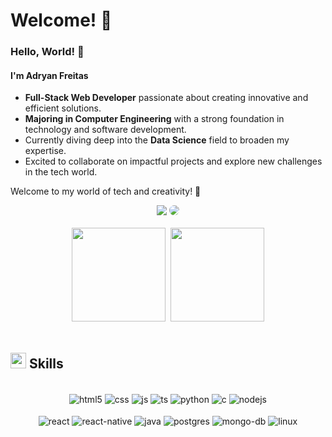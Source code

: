 # Welcome! 👋

### Hello, World! 👋

#### I'm Adryan Freitas

- **Full-Stack Web Developer** passionate about creating innovative and efficient solutions.
- **Majoring in Computer Engineering** with a strong foundation in technology and software development.
- Currently diving deep into the **Data Science** field to broaden my expertise.
- Excited to collaborate on impactful projects and explore new challenges in the tech world.

Welcome to my world of tech and creativity! 🚀

<div align="center"> 
<a href = "mailto:adryansfreitas@gmail.com"> <img src="https://img.shields.io/badge/-Gmail-%23333?style=for-the-badge&logo=gmail&logoColor=white" target="_blank"></a>
<a href="https://www.linkedin.com/in/adryansf/" target="_blank"><img src="https://img.shields.io/badge/-LinkedIn-%230077B5?style=for-the-badge&logo=linkedin&logoColor=white" style="border-radius: 30px" target="_blank"></a>
</div>
<br>
<div style="display: inline_block" align="center">
<img height="150em" src="https://github-readme-stats.vercel.app/api?username=adryansf&show_icons=true&theme=tokyonight&count_private=true" style="margin-right: 5px;" />
<img height="150em" src="https://github-readme-stats.vercel.app/api/top-langs/?username=adryansf&theme=tokyonight&count_private=true&layout=compact"/>
</div>
<br/>

## <img src="https://media2.giphy.com/media/QssGEmpkyEOhBCb7e1/giphy.gif?cid=ecf05e47a0n3gi1bfqntqmob8g9aid1oyj2wr3ds3mg700bl&rid=giphy.gif" width ="25"><b> Skills</b>
<br/>

<div style="display: inline_block" align="center">
  <img align="center" alt="html5" src="https://img.shields.io/badge/HTML5-E34F26?style=for-the-badge&logo=html5&logoColor=white" />
  <img align="center" alt="css" src="https://img.shields.io/badge/CSS3-1572B6?style=for-the-badge&logo=css3&logoColor=white" />
  <img align="center" alt="js" src="https://img.shields.io/badge/JavaScript-F7DF1E?style=for-the-badge&logo=javascript&logoColor=black" />
  <img align="center" alt="ts" src="https://img.shields.io/badge/TypeScript-007ACC?style=for-the-badge&logo=typescript&logoColor=white" />
   <img align="center" alt="python" src="https://img.shields.io/badge/python-3670A0?style=for-the-badge&logo=python&logoColor=ffdd54" />
  <img align="center" alt="c" src="https://img.shields.io/badge/C-00599C?style=for-the-badge&logo=c&logoColor=white&logoColor=white" />
  <img align="center" alt="nodejs" src="https://img.shields.io/badge/Node.js-43853D?style=for-the-badge&logo=node.js&logoColor=white" />
  
</div><br/>

<div style="display: inline_block" align="center">
  <img align="center" alt="react" src="https://img.shields.io/badge/React-20232A?style=for-the-badge&logo=react&logoColor=61DAFB" />
  <img align="center" alt="react-native" src="https://img.shields.io/badge/React_Native-20232A?style=for-the-badge&logo=react&logoColor=61DAFB" />
  <img align="center" alt="java" src="https://img.shields.io/badge/Java-ED8B00?style=for-the-badge&logo=java&logoColor=white" />
  <img align="center" alt="postgres" src="https://img.shields.io/badge/PostgreSQL-316192?style=for-the-badge&logo=postgresql&logoColor=white" />
  <img align="center" alt="mongo-db" src="https://img.shields.io/badge/MongoDB-4EA94B?style=for-the-badge&logo=mongodb&logoColor=white" />
  <img align="center" alt="linux" src="https://img.shields.io/badge/Linux-E34F26?style=for-the-badge&logo=linux&logoColor=black" />
</div><br/>
